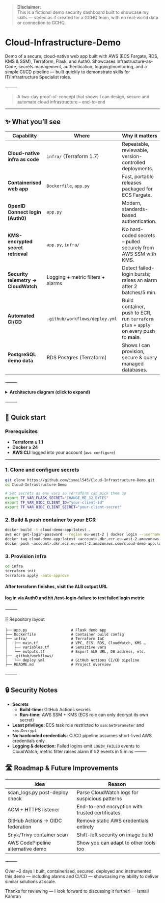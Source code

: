 > **Disclaimer:**  
> This is a fictional demo security dashboard built to showcase my skills — styled as if created for a GCHQ team, with no real-world data or connection to GCHQ.


# Cloud-Infrastructure-Demo
Demo of a secure, cloud-native web app built with AWS (ECS Fargate, RDS, KMS &amp; SSM), Terraform, Flask, and Auth0. Showcases Infrastructure-as-Code, secrets management, authentication, logging/monitoring, and a simple CI/CD pipeline — built quickly to demonstrate skills for IT/Infrastructure Specialist roles.

⸻


> A two–day proof-of-concept that shows I can design, secure and automate
> cloud infrastructure – end-to-end 

---

## ✨ What you’ll see

| Capability | Where | Why it matters |
|------------|-------|----------------|
| **Cloud-native infra as code** | `infra/` (Terraform 1.7) | Repeatable, reviewable, version-controlled deployments. |
| **Containerised web app** | `Dockerfile`, `app.py` | Fast, portable releases packaged for ECS Fargate. |
| **OpenID Connect login (Auth0)** | `app.py` | Modern, standards-based authentication. |
| **KMS-encrypted secret retrieval** | `app.py`, `infra/` | No hard-coded secrets – pulled securely from AWS SSM with KMS. |
| **Security telemetry → CloudWatch** | Logging + metric filters + alarms | Detect failed-login bursts; raises an alarm after 2 batches/5 min. |
| **Automated CI/CD** | `.github/workflows/deploy.yml` | Build container, push to ECR, run `terraform plan` + `apply` on every push to **main**. |
| **PostgreSQL demo data** | RDS Postgres (Terraform) | Shows I can provision, secure & query managed databases. |



⸻


<details>
  <summary><strong>Architecture diagram (click to expand)</strong></summary>


![image](https://github.com/user-attachments/assets/b2de6aab-403e-44b2-b39d-ade03b61a1c6)


</details>



⸻

## 🚀 Quick start

### Prerequisites
- **Terraform ≥ 1.1**
- **Docker ≥ 24**
- **AWS CLI** logged into your account (`aws configure`)

---

### 1. Clone and configure secrets
```bash
git clone https://github.com/ismail545/Cloud-Infrastructure-Demo.git
cd Cloud-Infrastructure-Demo

# Set secrets as env vars so Terraform can pick them up
export TF_VAR_FLASK_SECRET="CHANGE_ME_32_BYTES"
export TF_VAR_OIDC_CLIENT_ID="your-client-id"
export TF_VAR_OIDC_CLIENT_SECRET="your-client-secret"
```

### 2. Build & push container to your ECR
```bash
docker build -t cloud-demo-app:latest .
aws ecr get-login-password --region eu-west-2 | docker login --username AWS --password-stdin <account>.dkr.ecr.eu-west-2.amazonaws.com
docker tag cloud-demo-app:latest <account>.dkr.ecr.eu-west-2.amazonaws.com/cloud-demo-app:latest
docker push <account>.dkr.ecr.eu-west-2.amazonaws.com/cloud-demo-app:latest
```
### 3. Provision infra
```bash
cd infra
terraform init
terraform apply -auto-approve
```
#### After terraform finishes, visit the ALB output URL
#### log in via Auth0 and hit /test-login-failure to test failed login metric


⸻

🗄️ Repository layout

```
├── app.py                    # Flask demo app
├── Dockerfile                # Container build config
├── infra/                    # Terraform IaC
│   ├── main.tf               # VPC, ECS, RDS, CloudWatch, KMS …
│   ├── variables.tf          # Sensitive vars
│   └── outputs.tf            # Export ALB URL, DB address, etc.
├── .github/workflows/
│   └── deploy.yml            # GitHub Actions CI/CD pipeline
├── README.md                 # Project overview
```

⸻

## 🔒 Security Notes

- **Secrets**  
  - **Build-time:** GitHub Actions secrets  
  - **Run-time:** AWS SSM + KMS (ECS role can only decrypt its own secret)
- **Least privilege:** ECS task role restricted to `ssm:GetParameter` and `kms:Decrypt`  
- **No hardcoded credentials:** CI/CD pipeline assumes short-lived AWS credentials only  
- **Logging & detection:** Failed logins emit `LOGIN_FAILED` events to CloudWatch; metric filter raises alarm if ≥2 events in 5 mins
⸻

## 🛣️ Roadmap & Future Improvements

| Idea                                | Reason                                              |
|-------------------------------------|-----------------------------------------------------|
| scan_logs.py post-deploy check      | Parse CloudWatch logs for suspicious patterns       |
| ACM + HTTPS listener                 | End-to-end encryption with trusted certificates     |
| GitHub Actions → OIDC federation     | Remove static AWS credentials entirely             |
| Snyk/Trivy container scan            | Shift-left security on image build                 |
| AWS CodePipeline alternative demo    | Show you can adapt to other tools too               |


⸻

Over ~2 days I built, containerised, secured, deployed and instrumented this demo — including alarms and CI/CD — showcasing my ability to deliver similar solutions at scale.

Thanks for reviewing — I look forward to discussing it further!
— Ismail Kamran

